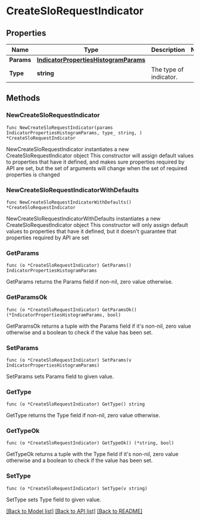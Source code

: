 # CreateSloRequestIndicator

## Properties

Name | Type | Description | Notes
------------ | ------------- | ------------- | -------------
**Params** | [**IndicatorPropertiesHistogramParams**](IndicatorPropertiesHistogramParams.md) |  | 
**Type** | **string** | The type of indicator. | 

## Methods

### NewCreateSloRequestIndicator

`func NewCreateSloRequestIndicator(params IndicatorPropertiesHistogramParams, type_ string, ) *CreateSloRequestIndicator`

NewCreateSloRequestIndicator instantiates a new CreateSloRequestIndicator object
This constructor will assign default values to properties that have it defined,
and makes sure properties required by API are set, but the set of arguments
will change when the set of required properties is changed

### NewCreateSloRequestIndicatorWithDefaults

`func NewCreateSloRequestIndicatorWithDefaults() *CreateSloRequestIndicator`

NewCreateSloRequestIndicatorWithDefaults instantiates a new CreateSloRequestIndicator object
This constructor will only assign default values to properties that have it defined,
but it doesn't guarantee that properties required by API are set

### GetParams

`func (o *CreateSloRequestIndicator) GetParams() IndicatorPropertiesHistogramParams`

GetParams returns the Params field if non-nil, zero value otherwise.

### GetParamsOk

`func (o *CreateSloRequestIndicator) GetParamsOk() (*IndicatorPropertiesHistogramParams, bool)`

GetParamsOk returns a tuple with the Params field if it's non-nil, zero value otherwise
and a boolean to check if the value has been set.

### SetParams

`func (o *CreateSloRequestIndicator) SetParams(v IndicatorPropertiesHistogramParams)`

SetParams sets Params field to given value.


### GetType

`func (o *CreateSloRequestIndicator) GetType() string`

GetType returns the Type field if non-nil, zero value otherwise.

### GetTypeOk

`func (o *CreateSloRequestIndicator) GetTypeOk() (*string, bool)`

GetTypeOk returns a tuple with the Type field if it's non-nil, zero value otherwise
and a boolean to check if the value has been set.

### SetType

`func (o *CreateSloRequestIndicator) SetType(v string)`

SetType sets Type field to given value.



[[Back to Model list]](../README.md#documentation-for-models) [[Back to API list]](../README.md#documentation-for-api-endpoints) [[Back to README]](../README.md)


